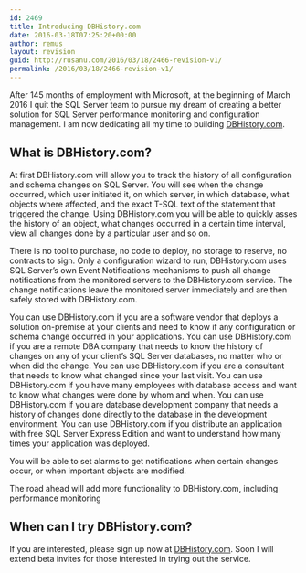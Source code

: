 ```yaml
---
id: 2469
title: Introducing DBHistory.com
date: 2016-03-18T07:25:20+00:00
author: remus
layout: revision
guid: http://rusanu.com/2016/03/18/2466-revision-v1/
permalink: /2016/03/18/2466-revision-v1/
---
```

After 145 months of employment with Microsoft, at the beginning of March 2016 I quit the SQL Server team to pursue my dream of creating a better solution for SQL Server performance monitoring and configuration management. I am now dedicating all my time to building [DBHistory.com](http://dbhistory.com).

## What is DBHistory.com?

At first DBHistory.com will allow you to track the history of all configuration and schema changes on SQL Server. You will see when the change occurred, which user initiated it, on which server, in which database, what objects where affected, and the exact T-SQL text of the statement that triggered the change. Using DBHistory.com you will be able to quickly asses the history of an object, what changes occurred in a certain time interval, view all changes done by a particular user and so on.

There is no tool to purchase, no code to deploy, no storage to reserve, no contracts to sign. Only a configuration wizard to run, DBHistory.com uses SQL Server&#8217;s own Event Notifications mechanisms to push all change notifications from the monitored servers to the DBHistory.com service. The change notifications leave the monitored server immediately and are then safely stored with DBHistory.com.

You can use DBHistory.com if you are a software vendor that deploys a solution on-premise at your clients and need to know if any configuration or schema change occurred in your applications. You can use DBHistory.com if you are a remote DBA company that needs to know the history of changes on any of your client&#8217;s SQL Server databases, no matter who or when did the change. You can use DBHistory.com if you are a consultant that needs to know what changed since your last visit. You can use DBHistory.com if you have many employees with database access and want to know what changes were done by whom and when. You can use DBHistory.com if you are database development company that needs a history of changes done directly to the database in the development environment. You can use DBHistory.com if you distribute an application with free SQL Server Express Edition and want to understand how many times your application was deployed.

You will be able to set alarms to get notifications when certain changes occur, or when important objects are modified.

The road ahead will add more functionality to DBHistory.com, including performance monitoring

## When can I try DBHistory.com?

If you are interested, please sign up now at [DBHistory.com](http://dbhistory.com). Soon I will extend beta invites for those interested in trying out the service.